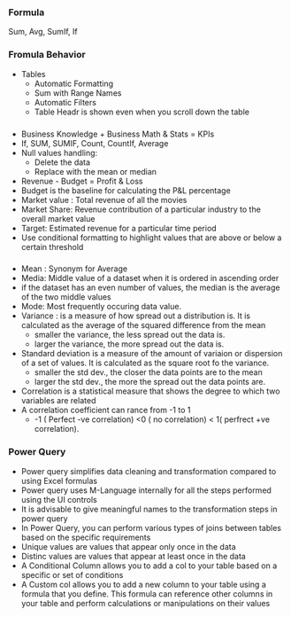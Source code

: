 ### Formula
Sum, Avg, SumIf, If

### Fromula Behavior
 - Tables
    - Automatic Formatting
    - Sum with Range Names
    - Automatic Filters
    - Table Headr is shown even when you scroll down the table
### 
- Business Knowledge + Business Math & Stats = KPIs
- If, SUM, SUMIF, Count, CountIf, Average
- Null values handling:
  -   Delete the data
  -   Replace with the mean or median
- Revenue -  Budget = Profit & Loss
- Budget is the baseline for calculating the P&L percentage
- Market value : Total revenue of all the movies
- Market Share: Revenue contribution of a particular industry to the overall market value
- Target: Estimated revenue for a particular time period
- Use conditional formatting to highlight values that are above or below a certain threshold

 ###
 - Mean : Synonym for Average
 - Media: Middle value of a dataset when it is ordered in ascending order
 - if the dataset has an even number of values, the median is the average of the two middle values
 - Mode: Most frequently occuring data value.
 - Variance : is a measure of how spread out a distribution is. It is calculated as the average of the squared difference from the mean
   - smaller the variance, the less spread out the data is.
   - larger the variance, the more spread out the data is.
 - Standard deviation is a measure of the amount of variaion or dispersion of a set of values. It is calculated as the square root fo the variance.
    - smaller the std dev., the closer the data points are to the mean
    - larger the std dev., the more the spread out the data points are.
  - Correlation is a statistical measure that shows the degree to which two variables are related
  - A correlation coefficient can rance from -1 to 1
    - -1 ( Perfect -ve correlation) <0 ( no correlation) < 1( perfrect +ve correlation).

 ### Power Query
 - Power query simplifies data cleaning and transformation compared to using Excel formulas
 - Power query uses M-Language internally for all the steps performed using the UI controls
 - It is advisable to give meaningful names to the transformation steps in power query
 - In Power Query, you can perform various types of joins between tables based on the specific requirements
 - Unique values are values that appear only once in the data
 - Distinc values are values that appear at least once in the data
 - A Conditional Column allows you to add a col to your table based on a specific or set of conditions
 - A Custom col allows you to add a new column to your table using a formula that you define. This formula can reference other columns in your table and perform calculations or manipulations on their values
   
